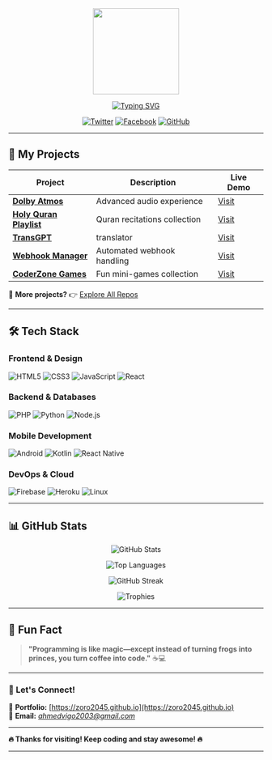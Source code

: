 <div id="header" align="center">
  <img src="https://github.com/Anmol-Baranwal/Cool-GIFs-For-GitHub/assets/74038190/d48893bd-0757-481c-8d7e-ba3e163feae7" height=170 />
</div>
<div id="view" align="center">
 
[![Typing SVG](https://readme-typing-svg.demolab.com?font=Fira+Code&weight=600&size=25&pause=1000&color=00FF00&width=600&lines=Welcome+to+my+GitHub+Profile!;Full-Stack+Developer;Open-Source+Contributor;Tech+Enthusiast)](https://git.io/typing-svg)  

[![Twitter](https://img.shields.io/badge/Twitter-1DA1F2?style=for-the-badge&logo=twitter&logoColor=white)](https://twitter.com/dev_zoro2045)
[![Facebook](https://img.shields.io/badge/Facebook-1877F2?style=for-the-badge&logo=facebook&logoColor=white)](https://fb.com/profile.php?id=100028329259858)
[![GitHub](https://img.shields.io/badge/GitHub-100000?style=for-the-badge&logo=github&logoColor=white)](https://github.com/ZORO2045)

</div>  

---

## **🚀 My Projects**  

| Project | Description | Live Demo |
|---------|------------|----------|
| **[Dolby Atmos](https://zoro2045.github.io/DolbyAtmos/)** | Advanced audio experience | [Visit](https://zoro2045.github.io/DolbyAtmos/) |
| **[Holy Quran Playlist](https://zoro2045.github.io/Holy_Quran_Playlist/)** | Quran recitations collection | [Visit](https://zoro2045.github.io/Holy_Quran_Playlist/) |
| **[TransGPT](https://zoro2045.github.io/TransGPT/)** | translator | [Visit](https://zoro2045.github.io/TransGPT/) |
| **[Webhook Manager](https://zoro2045.github.io/Webhook_Management/)** | Automated webhook handling | [Visit](https://zoro2045.github.io/Webhook_Management/) |
| **[CoderZone Games](https://zoro2045.github.io/Games/)** | Fun mini-games collection | [Visit](https://zoro2045.github.io/Games/) |

📌 **More projects?** 👉 [Explore All Repos](https://github.com/ZORO2045?tab=repositories)  

---

## **🛠️ Tech Stack**  

### **Frontend & Design**  
![HTML5](https://img.shields.io/badge/HTML5-E34F26?style=for-the-badge&logo=html5&logoColor=white)
![CSS3](https://img.shields.io/badge/CSS3-1572B6?style=for-the-badge&logo=css3&logoColor=white)
![JavaScript](https://img.shields.io/badge/JavaScript-F7DF1E?style=for-the-badge&logo=javascript&logoColor=black)
![React](https://img.shields.io/badge/React-61DAFB?style=for-the-badge&logo=react&logoColor=black) 

### **Backend & Databases**  
![PHP](https://img.shields.io/badge/PHP-777BB4?style=for-the-badge&logo=php&logoColor=white)
![Python](https://img.shields.io/badge/Python-3776AB?style=for-the-badge&logo=python&logoColor=white)
![Node.js](https://img.shields.io/badge/Node.js-339933?style=for-the-badge&logo=nodedotjs&logoColor=white) 

### **Mobile Development**  
![Android](https://img.shields.io/badge/Android-3DDC84?style=for-the-badge&logo=android&logoColor=white)
![Kotlin](https://img.shields.io/badge/Kotlin-7F52FF?style=for-the-badge&logo=kotlin&logoColor=white)
![React Native](https://img.shields.io/badge/React_Native-61DAFB?style=for-the-badge&logo=react&logoColor=black)  

### **DevOps & Cloud**  
![Firebase](https://img.shields.io/badge/Firebase-FFCA28?style=for-the-badge&logo=firebase&logoColor=black)
![Heroku](https://img.shields.io/badge/Heroku-430098?style=for-the-badge&logo=heroku&logoColor=white)
![Linux](https://img.shields.io/badge/Linux-FCC624?style=for-the-badge&logo=linux&logoColor=black)  

---

## **📊 GitHub Stats**  

<div align="center">  

![GitHub Stats](https://github-readme-stats.vercel.app/api?username=ZORO2045&show_icons=true&theme=radical&hide_border=true)  

![Top Languages](https://github-readme-stats.vercel.app/api/top-langs/?username=ZORO2045&layout=compact&theme=radical&hide_border=true)  

![GitHub Streak](https://streak-stats.demolab.com/?user=ZORO2045&theme=radical&hide_border=true)  

![Trophies](https://github-profile-trophy.vercel.app/?username=ZORO2045&theme=radical&no-bg=true&no-frame=true&column=7)  

</div>  

---

## **💬 Fun Fact**  

> **"Programming is like magic—except instead of turning frogs into princes, you turn coffee into code."** ☕💻  

---

### **📩 Let's Connect!**  
🔗 **Portfolio:** [https://zoro2045.github.io](https://zoro2045.github.io)  
📧 **Email:** *ahmedvigo2003@gmail.com*

---

**🔥 Thanks for visiting! Keep coding and stay awesome! 🔥**  

---
